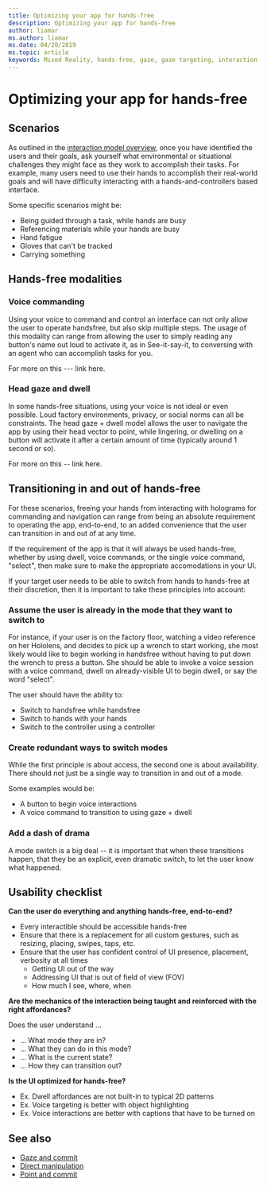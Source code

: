 ```yaml
---
title: Optimizing your app for hands-free
description: Optimizing your app for hands-free
author: liamar
ms.author: liamar
ms.date: 04/20/2019
ms.topic: article
keywords: Mixed Reality, hands-free, gaze, gaze targeting, interaction, design
---
```



# Optimizing your app for hands-free



## Scenarios

As outlined in the [interaction model overview](interaction-fundamentals.md), once you have identified the users and their goals, ask yourself what environmental or situational challenges they might face as they work to accomplish their tasks. For example, many users need to use their hands to accomplish their real-world goals and will have difficulty interacting with a hands-and-controllers based interface. 

Some specific scenarios might be: 
* Being guided through a task, while hands are busy
* Referencing materials while your hands are busy
* Hand fatigue
* Gloves that can't be tracked
* Carrying something


## Hands-free modalities

### Voice commanding

Using your voice to command and control an interface can not only allow the user to operate handsfree, but also skip multiple steps. The usage of this modality can range from allowing the user to simply reading any button's name out loud to activate it, as in See-it-say-it, to conversing with an agent who can accomplish tasks for you.

For more on this --- link here. 


### Head gaze and dwell

In some hands-free situations, using your voice is not ideal or even possible. Loud factory environments, privacy, or social norms can all be constraints. The head gaze + dwell model allows the user to navigate the app by using their head vector to point, while lingering, or dwelling on a button will activate it after a certain amount of time (typically around 1 second or so). 

For more on this -- link here. 


## Transitioning in and out of hands-free

For these scenarios, freeing your hands from interacting with holograms for commanding and navigation can range from being an absolute requirement to operating the app, end-to-end, to an added convenience that the user can transition in and out of at any time. 

If the requirement of the app is that it will always be used hands-free, whether by using dwell, voice commands, or the single voice command, "select", then make sure to make the appropriate accomodations in your UI. 

If your target user needs to be able to switch from hands to hands-free at their discretion, then it is important to take these principles into account:

### Assume the user is already in the mode that they want to switch to
For instance, if your user is on the factory floor, watching a video reference on her Hololens, and decides to pick up a wrench to start working, she most likely would like to begin working in handsfree without having to put down the wrench to press a button. She should be able to invoke a voice session with a voice command, dwell on already-visible UI to begin dwell, or say the word "select".

The user should have the ability to: 
* Switch to handsfree while handsfree
* Switch to hands with your hands
* Switch to the controller using a controller 

### Create redundant ways to switch modes
While the first principle is about access, the second one is about availability. There should not just be a single way to transition in and out of a mode. 

Some examples would be: 
* A button to begin voice interactions
* A voice command to transition to using gaze + dwell

### Add a dash of drama
A mode switch is a big deal -- it is important that when these transitions happen, that they be an explicit, even dramatic switch, to let the user know what happened. 


## Usability checklist

**Can the user do everything and anything hands-free, end-to-end?**
* Every interactible should be accessible hands-free
* Ensure that there is a replacement for all custom gestures, such as resizing, placing, swipes, taps, etc.
* Ensure that the user has confident control of UI presence, placement, verbosity at all times
	* Getting UI out of the way
	* Addressing UI that is out of field of view (FOV)
	* How much I see, where, when

**Are the mechanics of the interaction being taught and reinforced with the right affordances?**

Does the user understand ...
* ... What mode they are in?
* ... What they can do in this mode?
* ... What is the current state?
* ... How they can transition out?
	
**Is the UI optimized for hands-free?**   

* Ex. Dwell affordances are not built-in to typical 2D patterns
* Ex. Voice targeting is better with object highlighting
* Ex. Voice interactions are better with captions that have to be turned on


## See also
* [Gaze and commit](gaze-and-commit.md)
* [Direct manipulation](direct-manipulation.md)
* [Point and commit](point-and-commit.md)
